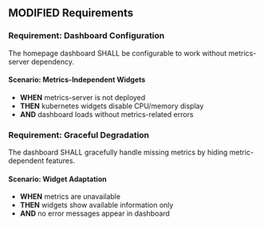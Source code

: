 ## MODIFIED Requirements

### Requirement: Dashboard Configuration
The homepage dashboard SHALL be configurable to work without metrics-server dependency.

#### Scenario: Metrics-Independent Widgets
- **WHEN** metrics-server is not deployed
- **THEN** kubernetes widgets disable CPU/memory display
- **AND** dashboard loads without metrics-related errors

### Requirement: Graceful Degradation
The dashboard SHALL gracefully handle missing metrics by hiding metric-dependent features.

#### Scenario: Widget Adaptation
- **WHEN** metrics are unavailable
- **THEN** widgets show available information only
- **AND** no error messages appear in dashboard